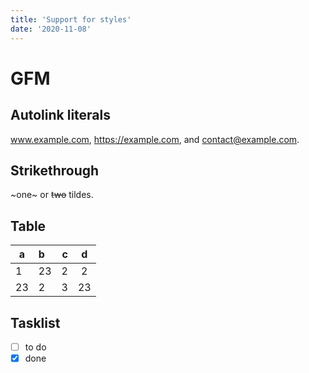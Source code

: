 ```yaml
---
title: 'Support for styles'
date: '2020-11-08'
---
```




# GFM

## Autolink literals

www.example.com, https://example.com, and contact@example.com.

## Strikethrough

~one~ or ~~two~~ tildes.

## Table

| a    | b    |    c |  d   |
| ---- | :--- | ---: | :--: |
| 1    | 23   |    2 |  2   |
| 23   | 2    |    3 |  23  |

## Tasklist

* [ ] to do
* [x] done